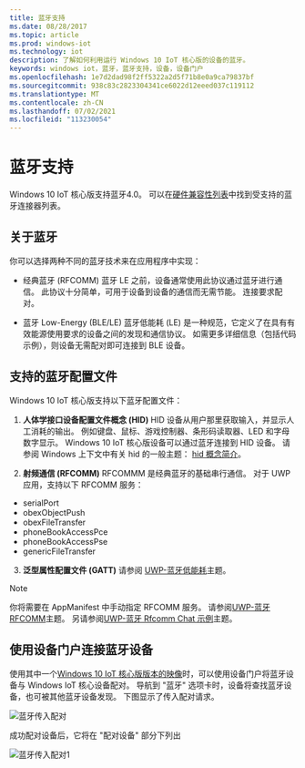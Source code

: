 ```yaml
---
title: 蓝牙支持
ms.date: 08/28/2017
ms.topic: article
ms.prod: windows-iot
ms.technology: iot
description: 了解如何利用运行 Windows 10 IoT 核心版的设备的蓝牙。
keywords: windows iot，蓝牙，蓝牙支持，设备，设备门户
ms.openlocfilehash: 1e7d2dad98f2ff5322a2d5f71b8e0a9ca79837bf
ms.sourcegitcommit: 938c83c2823304341ce6022d12eeed037c119112
ms.translationtype: MT
ms.contentlocale: zh-CN
ms.lasthandoff: 07/02/2021
ms.locfileid: "113230054"
---
```

# <a name="bluetooth-support"></a>蓝牙支持
Windows 10 IoT 核心版支持蓝牙4.0。 可以在[硬件兼容性列表](../learn-about-hardware/HardwareCompatList.md)中找到受支持的蓝牙连接器列表。

## <a name="about-bluetooth"></a>关于蓝牙
你可以选择两种不同的蓝牙技术来在应用程序中实现：

* 经典蓝牙 (RFCOMM) 蓝牙 LE 之前，设备通常使用此协议通过蓝牙进行通信。 此协议十分简单，可用于设备到设备的通信而无需节能。 连接要求配对。

* 蓝牙 Low-Energy (BLE/LE) 蓝牙低能耗 (LE) 是一种规范，它定义了在具有有效能源使用要求的设备之间的发现和通信协议。 如需更多详细信息（包括代码示例），则设备无需配对即可连接到 BLE 设备。

## <a name="supported-bluetooth-profiles"></a>支持的蓝牙配置文件
Windows 10 IoT 核心版支持以下蓝牙配置文件：

1.  **人体学接口设备配置文件概念 (HID)** HID 设备从用户那里获取输入，并显示人工消耗的输出。 例如键盘、鼠标、游戏控制器、条形码读取器、LED 和字母数字显示。 Windows 10 IoT 核心版设备可以通过蓝牙连接到 HID 设备。 请参阅 Windows 上下文中有关 hid 的一般主题： [hid 概念简介](https://docs.microsoft.com/windows-hardware/drivers/hid/introduction-to-hid-concepts)。

2.  **射频通信 (RFCOMM)** RFCOMMM 是经典蓝牙的基础串行通信。 对于 UWP 应用，支持以下 RFCOMM 服务：

* serialPort
* obexObjectPush
* obexFileTransfer
* phoneBookAccessPce
* phoneBookAccessPse
* genericFileTransfer

3. **泛型属性配置文件 (GATT)** 请参阅 [UWP-蓝牙低能耗](https://docs.microsoft.com/windows/uwp/devices-sensors/bluetooth-low-energy-overview)主题。

> [!NOTE]
> 你将需要在 AppManifest 中手动指定 RFCOMM 服务。  请参阅[UWP-蓝牙 RFCOMM](https://docs.microsoft.com/windows/uwp/devices-sensors/send-or-receive-files-with-rfcomm)主题。 另请参阅[UWP-蓝牙 Rfcomm Chat 示例](https://github.com/Microsoft/Windows-universal-samples/tree/master/Samples/BluetoothRfcommChat)主题。

## <a name="connecting-bluetooth-devices-using-the-device-portal"></a>使用设备门户连接蓝牙设备
使用其中一个[Windows 10 IoT 核心版版本的映像](https://developer.microsoft.com/windows/iot/downloads)时，可以使用设备门户将蓝牙设备与 Windows IoT 核心设备配对。 导航到 "蓝牙" 选项卡时，设备将查找蓝牙设备，也可被其他蓝牙设备发现。 下图显示了传入配对请求。

![蓝牙传入配对](../media/Bluetooth/Portal_BT_2.png)

成功配对设备后，它将在 "配对设备" 部分下列出

![蓝牙传入配对1](../media/Bluetooth/Portal_BT_3.png)

